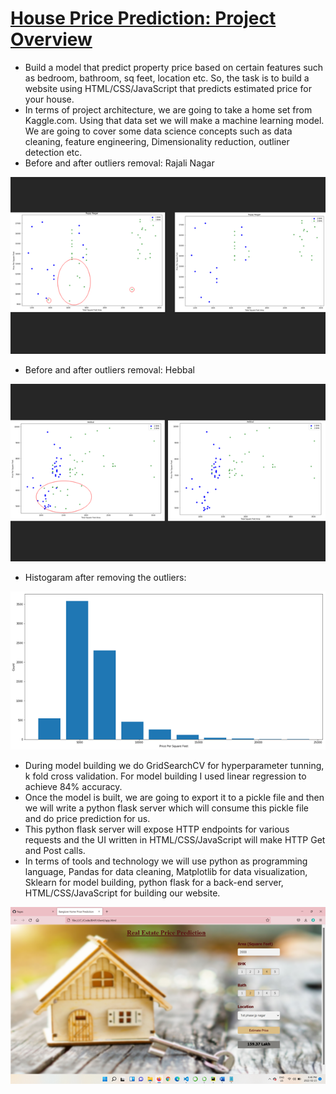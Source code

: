 # [House Price Prediction: Project Overview](https://github.com/KrutikaDesai02/HousePricePrediction)
* Build a model that predict property price based on certain features such as bedroom, bathroom, sq feet, location etc. So, the task is to build a website using HTML/CSS/JavaScript that predicts estimated price for your house.
* In terms of project architecture, we are going to take a home set from Kaggle.com. Using that data set we will make a machine learning model. We are going to cover some data science concepts such as data cleaning, feature engineering, Dimensionality reduction, outliner detection etc.
* Before and after outliers removal: Rajali Nagar

 ![](/images/real1.png)
 
* Before and after outliers removal: Hebbal 

 ![](/images/real2.png)
 
* Histogaram after removing the outliers:

 ![](/images/real3.png)

* During model building we do GridSearchCV for hyperparameter tunning, k fold cross validation. For model building I used linear regression to achieve 84% accuracy.
* Once the model is built, we are going to export it to a pickle file and then we will write a python flask server which will consume this pickle file and do price prediction for us.
* This python flask server will expose HTTP endpoints for various requests and the UI written in HTML/CSS/JavaScript will make HTTP Get and Post calls.
* In terms of tools and technology we will use python as programming language, Pandas for data cleaning, Matplotlib for data visualization, Sklearn for model building, python flask for a back-end server, HTML/CSS/JavaScript for building our website.

 ![](/images/real4.png)
